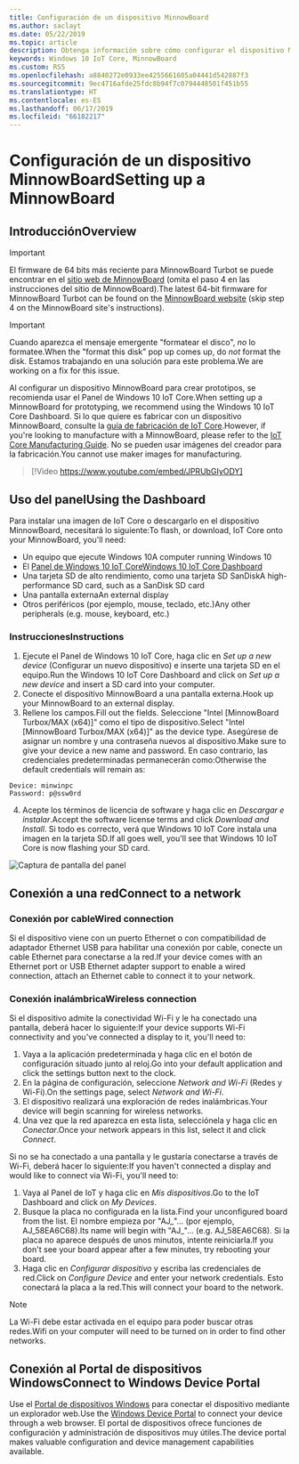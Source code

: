 ```yaml
---
title: Configuración de un dispositivo MinnowBoard
ms.author: saclayt
ms.date: 05/22/2019
ms.topic: article
description: Obtenga información sobre cómo configurar el dispositivo MinnowBoard con Windows 10 IoT Core.
keywords: Windows 10 IoT Core, MinnowBoard
ms.custom: RS5
ms.openlocfilehash: a8840272e0933ee4255661605a04441d542887f3
ms.sourcegitcommit: 9ec4716afde25fdc8b94f7c0794448501f451b55
ms.translationtype: HT
ms.contentlocale: es-ES
ms.lasthandoff: 06/17/2019
ms.locfileid: "66182217"
---
```

# <a name="setting-up-a-minnowboard"></a><span data-ttu-id="b9cb1-104">Configuración de un dispositivo MinnowBoard</span><span class="sxs-lookup"><span data-stu-id="b9cb1-104">Setting up a MinnowBoard</span></span>

## <a name="overview"></a><span data-ttu-id="b9cb1-105">Introducción</span><span class="sxs-lookup"><span data-stu-id="b9cb1-105">Overview</span></span>

> [!IMPORTANT]
> <span data-ttu-id="b9cb1-106">El firmware de 64 bits más reciente para MinnowBoard Turbot se puede encontrar en el [sitio web de MinnowBoard](https://minnowboard.org/tutorials/updating-the-firmware) (omita el paso 4 en las instrucciones del sitio de MinnowBoard).</span><span class="sxs-lookup"><span data-stu-id="b9cb1-106">The latest 64-bit firmware for MinnowBoard Turbot can be found on the [MinnowBoard website](https://minnowboard.org/tutorials/updating-the-firmware) (skip step 4 on the MinnowBoard site's instructions).</span></span>

> [!IMPORTANT]
> <span data-ttu-id="b9cb1-107">Cuando aparezca el mensaje emergente "formatear el disco", _no_ lo formatee.</span><span class="sxs-lookup"><span data-stu-id="b9cb1-107">When the "format this disk" pop up comes up, do _not_ format the disk.</span></span> <span data-ttu-id="b9cb1-108">Estamos trabajando en una solución para este problema.</span><span class="sxs-lookup"><span data-stu-id="b9cb1-108">We are working on a fix for this issue.</span></span>

<span data-ttu-id="b9cb1-109">Al configurar un dispositivo MinnowBoard para crear prototipos, se recomienda usar el Panel de Windows 10 IoT Core.</span><span class="sxs-lookup"><span data-stu-id="b9cb1-109">When setting up a MinnowBoard for prototyping, we recommend using the Windows 10 IoT Core Dashboard.</span></span> <span data-ttu-id="b9cb1-110">Si lo que quiere es fabricar con un dispositivo MinnowBoard, consulte la [guía de fabricación de IoT Core](https://docs.microsoft.com/en-us/windows-hardware/manufacture/iot/iot-core-manufacturing-guide).</span><span class="sxs-lookup"><span data-stu-id="b9cb1-110">However, if you're looking to manufacture with a MinnowBoard, please refer to the [IoT Core Manufacturing Guide](https://docs.microsoft.com/en-us/windows-hardware/manufacture/iot/iot-core-manufacturing-guide).</span></span> <span data-ttu-id="b9cb1-111">No se pueden usar imágenes del creador para la fabricación.</span><span class="sxs-lookup"><span data-stu-id="b9cb1-111">You cannot use maker images for manufacturing.</span></span>
<br>
> [!Video https://www.youtube.com/embed/JPRUbGIyODY]

## <a name="using-the-dashboard"></a><span data-ttu-id="b9cb1-112">Uso del panel</span><span class="sxs-lookup"><span data-stu-id="b9cb1-112">Using the Dashboard</span></span>

<span data-ttu-id="b9cb1-113">Para instalar una imagen de IoT Core o descargarlo en el dispositivo MinnowBoard, necesitará lo siguiente:</span><span class="sxs-lookup"><span data-stu-id="b9cb1-113">To flash, or download, IoT Core onto your MinnowBoard, you'll need:</span></span>
* <span data-ttu-id="b9cb1-114">Un equipo que ejecute Windows 10</span><span class="sxs-lookup"><span data-stu-id="b9cb1-114">A computer running Windows 10</span></span> 
* <span data-ttu-id="b9cb1-115">El [Panel de Windows 10 IoT Core](https://docs.microsoft.com/windows/iot-core/downloads)</span><span class="sxs-lookup"><span data-stu-id="b9cb1-115">[Windows 10 IoT Core Dashboard](https://docs.microsoft.com/windows/iot-core/downloads)</span></span>
* <span data-ttu-id="b9cb1-116">Una tarjeta SD de alto rendimiento, como una tarjeta SD SanDisk</span><span class="sxs-lookup"><span data-stu-id="b9cb1-116">A high-performance SD card, such as a SanDisk SD card</span></span>
* <span data-ttu-id="b9cb1-117">Una pantalla externa</span><span class="sxs-lookup"><span data-stu-id="b9cb1-117">An external display</span></span>
* <span data-ttu-id="b9cb1-118">Otros periféricos (por ejemplo, mouse, teclado, etc.)</span><span class="sxs-lookup"><span data-stu-id="b9cb1-118">Any other peripherals (e.g. mouse, keyboard, etc.)</span></span>

### <a name="instructions"></a><span data-ttu-id="b9cb1-119">Instrucciones</span><span class="sxs-lookup"><span data-stu-id="b9cb1-119">Instructions</span></span>

1. <span data-ttu-id="b9cb1-120">Ejecute el Panel de Windows 10 IoT Core, haga clic en *Set up a new device* (Configurar un nuevo dispositivo) e inserte una tarjeta SD en el equipo.</span><span class="sxs-lookup"><span data-stu-id="b9cb1-120">Run the Windows 10 IoT Core Dashboard and click on *Set up a new device* and insert a SD card into your computer.</span></span>
2. <span data-ttu-id="b9cb1-121">Conecte el dispositivo MinnowBoard a una pantalla externa.</span><span class="sxs-lookup"><span data-stu-id="b9cb1-121">Hook up your MinnowBoard to an external display.</span></span>
3. <span data-ttu-id="b9cb1-122">Rellene los campos.</span><span class="sxs-lookup"><span data-stu-id="b9cb1-122">Fill out the fields.</span></span> <span data-ttu-id="b9cb1-123">Seleccione "Intel [MinnowBoard Turbox/MAX (x64)]" como el tipo de dispositivo.</span><span class="sxs-lookup"><span data-stu-id="b9cb1-123">Select "Intel [MinnowBoard Turbox/MAX (x64)]" as the device type.</span></span> <span data-ttu-id="b9cb1-124">Asegúrese de asignar un nombre y una contraseña nuevos al dispositivo.</span><span class="sxs-lookup"><span data-stu-id="b9cb1-124">Make sure to give your device a new name and password.</span></span> <span data-ttu-id="b9cb1-125">En caso contrario, las credenciales predeterminadas permanecerán como:</span><span class="sxs-lookup"><span data-stu-id="b9cb1-125">Otherwise the default credentials will remain as:</span></span>

```
Device: minwinpc
Password: p@ssw0rd
```

4. <span data-ttu-id="b9cb1-126">Acepte los términos de licencia de software y haga clic en *Descargar e instalar*.</span><span class="sxs-lookup"><span data-stu-id="b9cb1-126">Accept the software license terms and click *Download and Install*.</span></span> <span data-ttu-id="b9cb1-127">Si todo es correcto, verá que Windows 10 IoT Core instala una imagen en la tarjeta SD.</span><span class="sxs-lookup"><span data-stu-id="b9cb1-127">If all goes well, you'll see that Windows 10 IoT Core is now flashing your SD card.</span></span>

![Captura de pantalla del panel](../media/DeviceSetup/Dashboard-Screenshot.jpg)

## <a name="connect-to-a-network"></a><span data-ttu-id="b9cb1-129">Conexión a una red</span><span class="sxs-lookup"><span data-stu-id="b9cb1-129">Connect to a network</span></span>
### <a name="wired-connection"></a><span data-ttu-id="b9cb1-130">Conexión por cable</span><span class="sxs-lookup"><span data-stu-id="b9cb1-130">Wired connection</span></span>
<span data-ttu-id="b9cb1-131">Si el dispositivo viene con un puerto Ethernet o con compatibilidad de adaptador Ethernet USB para habilitar una conexión por cable, conecte un cable Ethernet para conectarse a la red.</span><span class="sxs-lookup"><span data-stu-id="b9cb1-131">If your device comes with an Ethernet port or USB Ethernet adapter support to enable a wired connection, attach an Ethernet cable to connect it to your network.</span></span>

### <a name="wireless-connection"></a><span data-ttu-id="b9cb1-132">Conexión inalámbrica</span><span class="sxs-lookup"><span data-stu-id="b9cb1-132">Wireless connection</span></span>
<span data-ttu-id="b9cb1-133">Si el dispositivo admite la conectividad Wi-Fi y le ha conectado una pantalla, deberá hacer lo siguiente:</span><span class="sxs-lookup"><span data-stu-id="b9cb1-133">If your device supports Wi-Fi connectivity and you've connected a display to it, you'll need to:</span></span>

1. <span data-ttu-id="b9cb1-134">Vaya a la aplicación predeterminada y haga clic en el botón de configuración situado junto al reloj.</span><span class="sxs-lookup"><span data-stu-id="b9cb1-134">Go into your default application and click the settings button next to the clock.</span></span>
2. <span data-ttu-id="b9cb1-135">En la página de configuración, seleccione _Network and Wi-Fi_ (Redes y Wi-Fi).</span><span class="sxs-lookup"><span data-stu-id="b9cb1-135">On the settings page, select _Network and Wi-Fi_.</span></span>
3. <span data-ttu-id="b9cb1-136">El dispositivo realizará una exploración de redes inalámbricas.</span><span class="sxs-lookup"><span data-stu-id="b9cb1-136">Your device will begin scanning for wireless networks.</span></span>
4. <span data-ttu-id="b9cb1-137">Una vez que la red aparezca en esta lista, selecciónela y haga clic en _Conectar_.</span><span class="sxs-lookup"><span data-stu-id="b9cb1-137">Once your network appears in this list, select it and click _Connect_.</span></span>

<span data-ttu-id="b9cb1-138">Si no se ha conectado a una pantalla y le gustaría conectarse a través de Wi-Fi, deberá hacer lo siguiente:</span><span class="sxs-lookup"><span data-stu-id="b9cb1-138">If you haven't connected a display and would like to connect via Wi-Fi, you'll need to:</span></span>

1. <span data-ttu-id="b9cb1-139">Vaya al Panel de IoT y haga clic en _Mis dispositivos_.</span><span class="sxs-lookup"><span data-stu-id="b9cb1-139">Go to the IoT Dashboard and click on _My Devices_.</span></span>
2. <span data-ttu-id="b9cb1-140">Busque la placa no configurada en la lista.</span><span class="sxs-lookup"><span data-stu-id="b9cb1-140">Find your unconfigured board from the list.</span></span> <span data-ttu-id="b9cb1-141">El nombre empieza por "AJ_"… (por ejemplo, AJ_58EA6C68).</span><span class="sxs-lookup"><span data-stu-id="b9cb1-141">Its name will begin with "AJ_"... (e.g. AJ_58EA6C68).</span></span> <span data-ttu-id="b9cb1-142">Si la placa no aparece después de unos minutos, intente reiniciarla.</span><span class="sxs-lookup"><span data-stu-id="b9cb1-142">If you don't see your board appear after a few minutes, try rebooting your board.</span></span>
3. <span data-ttu-id="b9cb1-143">Haga clic en _Configurar dispositivo_ y escriba las credenciales de red.</span><span class="sxs-lookup"><span data-stu-id="b9cb1-143">Click on _Configure Device_ and enter your network credentials.</span></span> <span data-ttu-id="b9cb1-144">Esto conectará la placa a la red.</span><span class="sxs-lookup"><span data-stu-id="b9cb1-144">This will connect your board to the network.</span></span>

> [!NOTE]
> <span data-ttu-id="b9cb1-145">La Wi-Fi debe estar activada en el equipo para poder buscar otras redes.</span><span class="sxs-lookup"><span data-stu-id="b9cb1-145">Wifi on your computer will need to be turned on in order to find other networks.</span></span>

## <a name="connect-to-windows-device-portal"></a><span data-ttu-id="b9cb1-146">Conexión al Portal de dispositivos Windows</span><span class="sxs-lookup"><span data-stu-id="b9cb1-146">Connect to Windows Device Portal</span></span>

<span data-ttu-id="b9cb1-147">Use el [Portal de dispositivos Windows](../manage-your-device/DevicePortal.md) para conectar el dispositivo mediante un explorador web.</span><span class="sxs-lookup"><span data-stu-id="b9cb1-147">Use the [Windows Device Portal](../manage-your-device/DevicePortal.md) to connect your device through a web browser.</span></span> <span data-ttu-id="b9cb1-148">El portal de dispositivos ofrece funciones de configuración y administración de dispositivos muy útiles.</span><span class="sxs-lookup"><span data-stu-id="b9cb1-148">The device portal makes valuable configuration and device management capabilities available.</span></span> 
